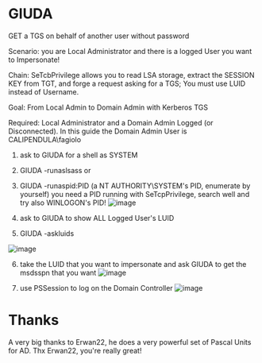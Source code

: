 # GIUDA
GET a TGS on behalf of another user without password

Scenario: you are Local Administrator and there is a logged User you want to Impersonate!

Chain: SeTcbPrivilege allows you to read LSA storage, extract the SESSION KEY from TGT, and forge a request asking for a TGS; You must use LUID instead of Username.

Goal: From Local Admin to Domain Admin with Kerberos TGS

Required: Local Administrator and a Domain Admin Logged (or Disconnected). In this guide the Domain Admin User is CALIPENDULA\fagiolo

1. ask to GIUDA for a shell as SYSTEM
2. GIUDA -runaslsass            or
3. GIUDA -runaspid:PID          (a NT AUTHORITY\SYSTEM's PID, enumerate by yourself) you need a PID running with SeTcpPrivilege, search well and try also WINLOGON's PID!
![image](https://github.com/foxlox/GIUDA/assets/28823598/a04903ea-de62-4f57-951f-655c45ab26e4)


4. ask to GIUDA to show ALL Logged User's LUID
5. GIUDA -askluids

![image](https://github.com/foxlox/GIUDA/assets/28823598/b39e3839-b499-4bbc-b011-ab638ddc2874)


6. take the LUID that you want to impersonate and ask GIUDA to get the msdsspn that you want
![image](https://github.com/foxlox/GIUDA/assets/28823598/d1ce1a96-a6fc-4588-ade8-1212d7140cfa)

7. use PSSession to log on the Domain Controller
![image](https://github.com/foxlox/GIUDA/assets/28823598/5bef5372-f49c-4591-886e-7712158538c6)


# Thanks
A very big thanks to Erwan22, he does a very powerful set of Pascal Units for AD. Thx Erwan22, you're really great!
